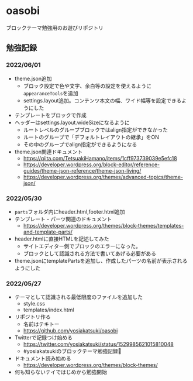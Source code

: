 # oasobi
ブロックテーマ勉強用のお遊びリポジトリ


## 勉強記録

### 2022/06/01
- theme.json追加
  - ブロック設定で色や文字、余白等の設定を使えるように`appearanceTools`を追加
  - settings.layout追加。コンテンツ本文の幅、ワイド幅等を設定できるようにした
- テンプレートをブロックで作成
- ヘッダーはsettings.layout.wideSizeになるように
  - ルートレベルのグループブロックではalign指定ができなかった
  - ルートのグループで「デフォルトレイアウトの継承」をON
  - その中のグループでalign指定ができるようになる
- theme.json関連ドキュメント
  - https://qiita.com/TetsuakiHamano/items/1cff973739039e5efc18
  - https://developer.wordpress.org/block-editor/reference-guides/theme-json-reference/theme-json-living/
  - https://developer.wordpress.org/themes/advanced-topics/theme-json/

### 2022/05/30
- `parts`フォルダ内にheader.html,footer.html追加
- テンプレート・パーツ関連のドキュメント
  - https://developer.wordpress.org/themes/block-themes/templates-and-template-parts/
- header.htmlに直接HTMLを記述してみた
  - サイトエディター側でブロックのエラーになった。
  - ブロックとして認識される方法で書いてあげる必要がある
- theme.jsonにtemplatePartsを追加し、作成したパーツの名前が表示されるようにした

### 2022/05/27
- テーマとして認識される最低限度のファイルを追加した
  - style.css
  - templates/index.html
- リポジトリ作る
  - 名前はテキトー
  - https://github.com/yosiakatsuki/oasobi
- Twitterで記録つけ始める
  - https://twitter.com/yosiakatsuki/status/1529985621015810048
  - #yosiakatsukiのブロックテーマ勉強記録🦖
- ドキュメント読み始める
  - https://developer.wordpress.org/themes/block-themes/
- 何も知らないテイではじめから勉強開始
